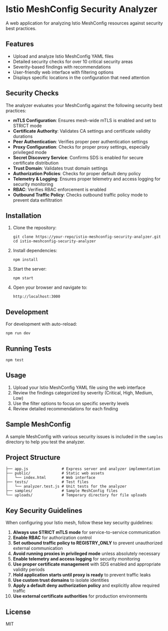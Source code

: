# Istio MeshConfig Security Analyzer

A web application for analyzing Istio MeshConfig resources against security best practices.

## Features

- Upload and analyze Istio MeshConfig YAML files
- Detailed security checks for over 10 critical security areas
- Severity-based findings with recommendations
- User-friendly web interface with filtering options
- Displays specific locations in the configuration that need attention

## Security Checks

The analyzer evaluates your MeshConfig against the following security best practices:

- **mTLS Configuration**: Ensures mesh-wide mTLS is enabled and set to STRICT mode
- **Certificate Authority**: Validates CA settings and certificate validity durations
- **Peer Authentication**: Verifies proper peer authentication settings
- **Proxy Configuration**: Checks for proper proxy settings, especially privileged mode
- **Secret Discovery Service**: Confirms SDS is enabled for secure certificate distribution
- **Trust Domain**: Validates trust domain settings
- **Authorization Policies**: Checks for proper default deny policy
- **Telemetry & Logging**: Ensures proper telemetry and access logging for security monitoring
- **RBAC**: Verifies RBAC enforcement is enabled
- **Outbound Traffic Policy**: Checks outbound traffic policy mode to prevent data exfiltration

## Installation

1. Clone the repository:
   ```
   git clone https://your-repo/istio-meshconfig-security-analyzer.git
   cd istio-meshconfig-security-analyzer
   ```

2. Install dependencies:
   ```
   npm install
   ```

3. Start the server:
   ```
   npm start
   ```

4. Open your browser and navigate to:
   ```
   http://localhost:3000
   ```

## Development

For development with auto-reload:

```
npm run dev
```

## Running Tests

```
npm test
```

## Usage

1. Upload your Istio MeshConfig YAML file using the web interface
2. Review the findings categorized by severity (Critical, High, Medium, Low)
3. Use the filter options to focus on specific severity levels
4. Review detailed recommendations for each finding

## Sample MeshConfig

A sample MeshConfig with various security issues is included in the `samples` directory to help you test the analyzer.

## Project Structure

```
├── app.js               # Express server and analyzer implementation
├── public/              # Static web assets
│   └── index.html       # Web interface
├── tests/               # Test files
│   └── analyzer.test.js # Unit tests for the analyzer
├── samples/             # Sample MeshConfig files
└── uploads/             # Temporary directory for file uploads
```

## Key Security Guidelines

When configuring your Istio mesh, follow these key security guidelines:

1. **Always use STRICT mTLS mode** for service-to-service communication
2. **Enable RBAC** for authorization control
3. **Set outbound traffic policy to REGISTRY_ONLY** to prevent unauthorized external communication
4. **Avoid running proxies in privileged mode** unless absolutely necessary
5. **Enable telemetry and access logging** for security monitoring
6. **Use proper certificate management** with SDS enabled and appropriate validity periods
7. **Hold application starts until proxy is ready** to prevent traffic leaks
8. **Use custom trust domains** to isolate identities
9. **Apply a default deny authorization policy** and explicitly allow required traffic
10. **Use external certificate authorities** for production environments

## License

MIT

